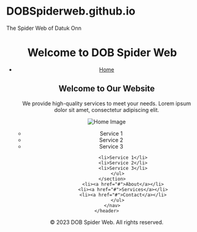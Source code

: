 # DOBSpiderweb.github.io
The Spider Web of Datuk Onn
<!DOCTYPE html>
<html lang="en">
<head>
    <meta charset="UTF-8">
    <meta name="viewport" content="width=device-width, initial-scale=1.0">
   
</head>
<body>
    <header>
        <h1>Welcome to  DOB Spider Web</h1>
        <nav>
            <ul>
                <li><a href="#">Home</a></li>
           <!-- Home section -->
        <section id="home">
            <h2>Welcome to Our Website</h2>
            <p>We provide high-quality services to meet your needs. Lorem ipsum dolor sit amet, consectetur adipiscing elit.</p>
            <img src="home-image.jpg" alt="Home Image">
            <ul>
                <li>Service 1</li>
                <li>Service 2</li>
                <li>Service 3</li>
            </ul>
        </section>

                <li>Service 1</li>
                <li>Service 2</li>
                <li>Service 3</li>
            </ul>
        </section>
                <li><a href="#">About</a></li>
                <li><a href="#">Services</a></li>
                <li><a href="#">Contact</a></li>
            </ul>
        </nav>
    </header>
    


</body>










<footer>
        <p>&copy; 2023 DOB Spider Web. All rights reserved.</p>
    </footer>
</html>
